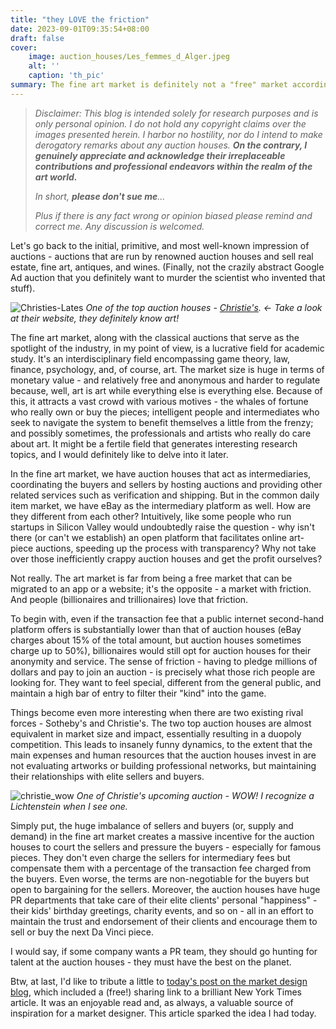```yaml
---
title: "they LOVE the friction"
date: 2023-09-01T09:35:54+08:00
draft: false
cover:
    image: auction_houses/Les_femmes_d_Alger.jpeg
    alt: ''
    caption: 'th_pic'
summary: The fine art market is definitely not a "free" market according to the classical microeconomic definition. It's a market of friction. And people (billionaires) love that.
---
```


> *Disclaimer: This blog is intended solely for research purposes and is only personal opinion. I do not hold any copyright claims over the images presented herein. I harbor no hostility, nor do I intend to make derogatory remarks about any auction houses. **On the contrary, I genuinely appreciate and acknowledge their irreplaceable contributions and professional endeavors within the realm of the art world.***
>
> *In short, **please don't sue me**...*
>
> *Plus if there is any fact wrong or opinion biased please remind and correct me. Any discussion is welcomed.*

Let's go back to the initial, primitive, and most well-known impression of auctions - auctions that are run by renowned auction houses and sell real estate, fine art, antiques, and wines. (Finally, not the crazily abstract Google Ad auction that you definitely want to murder the scientist who invented that stuff).

![Christies-Lates](/auction_houses/Christies-Lates.jpg)
*One of the top auction houses - [Christie's](https://www.christies.com). <- Take a look at their website, they definitely know art!*

The fine art market, along with the classical auctions that serve as the spotlight of the industry, in my point of view, is a lucrative field for academic study. It's an interdisciplinary field encompassing game theory, law, finance, psychology, and, of course, art. The market size is huge in terms of monetary value - and relatively free and anonymous and harder to regulate because, well, art is art while everything else is everything else. Because of this, it attracts a vast crowd with various motives - the whales of fortune who really own or buy the pieces; intelligent people and intermediates who seek to navigate the system to benefit themselves a little from the frenzy; and possibly sometimes, the professionals and artists who really do care about art. It might be a fertile field that generates interesting research topics, and I would definitely like to delve into it later.

In the fine art market, we have auction houses that act as intermediaries, coordinating the buyers and sellers by hosting auctions and providing other related services such as verification and shipping. But in the common daily item market, we have eBay as the intermediary platform as well. How are they different from each other? Intuitively, like some people who run startups in Silicon Valley would undoubtedly raise the question - why isn't there (or can't we establish) an open platform that facilitates online art-piece auctions, speeding up the process with transparency? Why not take over those inefficiently crappy auction houses and get the profit ourselves?

Not really. The art market is far from being a free market that can be migrated to an app or a website; it's the opposite - a market with friction. And people (billionaires and trillionaires) love that friction.

To begin with, even if the transaction fee that a public internet second-hand platform offers is substantially lower than that of auction houses (eBay charges about 15% of the total amount, but auction houses sometimes charge up to 50%), billionaires would still opt for auction houses for their anonymity and service. The sense of friction - having to pledge millions of dollars and pay to join an auction - is precisely what those rich people are looking for. They want to feel special, different from the general public, and maintain a high bar of entry to filter their "kind" into the game.

Things become even more interesting when there are two existing rival forces - Sotheby's and Christie's. The two top auction houses are almost equivalent in market size and impact, essentially resulting in a duopoly competition. This leads to insanely funny dynamics, to the extent that the main expenses and human resources that the auction houses invest in are not evaluating artworks or building professional networks, but maintaining their relationships with elite sellers and buyers.

![christie_wow](/auction_houses/christie_wow.jpeg)
*One of Christie's upcoming auction - WOW! I recognize a Lichtenstein when I see one.*

Simply put, the huge imbalance of sellers and buyers (or, supply and demand) in the fine art market creates a massive incentive for the auction houses to court the sellers and pressure the buyers - especially for famous pieces. They don't even charge the sellers for intermediary fees but compensate them with a percentage of the transaction fee charged from the buyers. Even worse, the terms are non-negotiable for the buyers but open to bargaining for the sellers. Moreover, the auction houses have huge PR departments that take care of their elite clients' personal "happiness" - their kids' birthday greetings, charity events, and so on - all in an effort to maintain the trust and endorsement of their clients and encourage them to sell or buy the next Da Vinci piece.

I would say, if some company wants a PR team, they should go hunting for talent at the auction houses - they must have the best on the planet.

Btw, at last, I'd like to tribute a little to [today's post on the market design blog](http://marketdesigner.blogspot.com/2023/08/the-underbelly-of-global-art-market-nyt.html), which included a (free!) sharing link to a brilliant New York Times article.  It was an enjoyable read and, as always, a valuable source of inspiration for a market designer. This article sparked the idea I had today.



